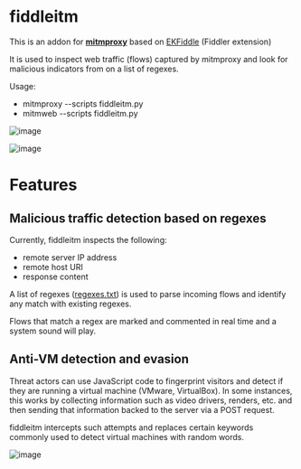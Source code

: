 # fiddleitm

This is an addon for [**mitmproxy**](https://github.com/mitmproxy/mitmproxy) based on [EKFiddle](https://github.com/malwareinfosec/EKFiddle/) (Fiddler extension)

It is used to inspect web traffic (flows) captured by mitmproxy
and look for malicious indicators from on a list of regexes.

Usage:

* mitmproxy --scripts fiddleitm.py
* mitmweb --scripts fiddleitm.py

![image](https://github.com/malwareinfosec/fiddleitm/assets/25351665/2e6294e9-6282-4ab8-8e05-53a42720b4d6)

![image](https://github.com/malwareinfosec/fiddleitm/assets/25351665/ff8e17a0-5288-467f-a71c-4f5c5c49bde1)

# Features

## Malicious traffic detection based on regexes

Currently, fiddleitm inspects the following:

* remote server IP address
* remote host URI
* response content

A list of regexes ([regexes.txt](https://github.com/malwareinfosec/fiddleitm/blob/main/regexes.txt)) is used to parse incoming flows and identify any match with existing regexes.

Flows that match a regex are marked and commented in real time and a system sound will play.

## Anti-VM detection and evasion

Threat actors can use JavaScript code to fingerprint visitors and detect if they are running a virtual machine (VMware, VirtualBox). In some instances, this works by collecting information such as video drivers, renders, etc. and then sending that information backed to the server via a POST request.

fiddleitm intercepts such attempts and replaces certain keywords commonly used to detect virtual machines with random words.

![image](https://github.com/malwareinfosec/fiddleitm/assets/25351665/c7bca2df-d93d-4880-9a4f-803c74dae36e)

